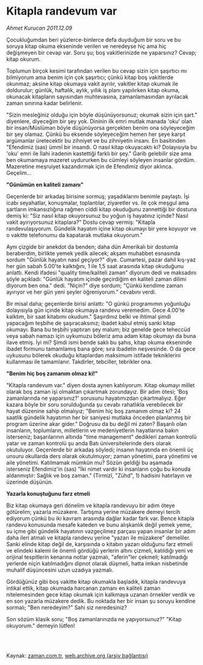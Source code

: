 # Kitapla randevum var

*Ahmet Kurucan 2011.12.09*

<td class="columnist-detail">
<p>Çocukluğumdan beri yüzlerce-binlerce defa duyduğum bir soru ve bu soruya kitap okuma ekseninde verilen ve neredeyse hiç ama hiç değişmeyen bir cevap var. Soru şu; boş vakitlerinizde ne yaparsınız? Cevap; kitap okurum.</p>
<p>
<div id="haberMetinDiv">
<p>Toplumun birçok kesimi tarafından verilen bu cevap sizin için şaşırtıcı mı bilmiyorum ama benim için çok şaşırtıcı; çünkü kitap boş vakitlerde okunmaz; aksine kitap okumaya vakit ayrılır, vakitler kitap okumak ile doldurulur; günlük, haftalık, aylık, yıllık iş planı yapılırken kitap okuma, okunacak kitapların sayısından muhtevasına, zamanlamasından ayrılacak zaman sınırına kadar belirlenir.
<p>"Sizin mesleğiniz olduğu için böyle düşünüyorsunuz; okumak sizin için şart." diyenlere, diyeceğim bir şey yok. Dininin ilk emri mutlak manada 'oku' olan bir insan/Müslüman böyle düşünüyorsa gerçekten benim ona söyleyeceğim bir şey olamaz. Çünkü bu eksende söyleyeceğim hemen her şeye karşıt argümanlar üretecektir bu zihniyet ve bu zihniyetin insanı. En basitinden "Efendimiz (sas) ümmî bir insandı. O nasıl kitap okuyacaktı ki? Dolayısıyla bu 'oku' emri ile İlahi iradenin kastettiği farklı bir şey." Garib gelebilir size ama ben okumamaya mazeret uydururken bu cümleyi söyleyen insanlar gördüm. Mazeretine meşruiyet kazandırmak için de Efendimiz diyor aklınca. Geçelim...
<p><b>"Günümün en kaliteli zamanı"</b>
<p>Geçenlerde bir arkadaş birisine sormuş; yaşadıklarını benimle paylaştı. İşi icabı seyahatlar, konuşmalar, toplantılar, ziyaretler vs. ile çok meşgul ama şartların imkansızlığına rağmen ciddi kitap okuduğunu zannettiği bir dostuna demiş ki: "Siz nasıl kitap okuyorsunuz bu yoğun iş hayatınız içinde? Nasıl vakit ayırıyorsunuz kitaplara?" Dostu cevap vermiş: "Kitapla randevulaşıyorum. Gündelik hayatım içine kitap okumayı bir yere koyuyor ve o vakitte telefonumu da kapatarak mutlaka okuyorum."
<p>Aynı çizgide bir anekdot da benden; daha dün Amerikalı bir dostumla beraberdim, birlikte yemek yedik ailecek; akşam muhabbet esnasında sordum "Günlük hayatın nasıl geçiyor?" diye. Cumartesi, pazar dahil kış-yaz her gün sabah 5.00'te kalktığını, 1 ile 1,5 saat arasında kitap okuduğunu anlattı. Kendi ifadesi "quality time/kaliteli zaman" diyorum dedi ve maksadını şöyle açıkladı: "Günlük hayatım içinde geçirdiğim en kaliteli zaman dilimi diyorum ben ona." dedi. "Niçin?" diye sordum; "Çünkü kendime zaman ayırıyor ve her gün yeni şeyler öğreniyorum." cevabını verdi.
<p>Bir misal daha; geçenlerde birisi anlattı: "O günkü programımın yoğunluğu dolayısıyla gün içinde kitap okumaya randevu veremedim. Gece 4.00'te kalktım, bir saat kitabımı okudum." Şaşırdınız belki ve ihtimal şimdi yapacağım teşbihe de şaşıracaksınız; ibadet kabul etmiş sanki kitap okumayı. Bana bu teşbihi yaptıran şey malum; biz genelde gece teheccüd veya sabah namazı için uykumuzu böleriz ama adam kitap okumayı da buna ilave etmiş. İyi mi? Şimdi ismi bende saklı bu şahıs, kitap okuma ekseninde ibadet formunu tamamlamış bana göre; sıra ibadetin neşvesinde. O da gece uykusunu bölerek okuduğu kitaplardan maksimum istifade tekniklerini kullanması ile tamamlanır. Takdirler, tebciller, tebrikler ona.
<p><b>"Benim hiç boş zamanım olmaz ki!"</b>
<p>"Kitapla randevum var." diyen dosta aynen katılıyorum. Kitap okumayı millet olarak boş zaman işi olmaktan çıkartmak zorundayız. Bir adım ötesi; 'Boş zamanlarında ne yaparsınız?' sorusunu hayatımızdan çıkartmalıyız. Eğer kazara böyle bir soru sorulduğunda şu cevabı rahatlıkla verebilecek bir hayat düzenine sahip olmalıyız; "Benim hiç boş zamanım olmaz ki? 24 saatlik gündelik hayatımın her bir saniyesi mutlaka önceden planlanmış bir program üzerine akar gider." Doğrusu da bu değil mi zaten? Başarılı olan insanların, toplumların, milletlerin ve medeniyetlerin hayatlarına bakın isterseniz; başarılarının altında "time management" dedikleri zaman kontrolü yatar ve zaman kontrolü şu anda Batı üniversitelerinde ders olarak okutuluyor. Geçenlerde bir arkadaş söyledi; insanın hayatında en önemli üç unsuru okullarda ders olarak okutulmuyor; zaman yönetimi, para yönetimi ve aile yönetimi. Katılmamak mümkün mu? Sözün geldiği bu aşamada isterseniz Efendimiz'in (sas) "İki nimet vardır ki insanların çoğu bu konuda aldanmıştır: Sağlık ve boş zaman." (Tirmizî, "Zühd", 1) hadisini hatırlayın ve üzerinde düşünün.
<p><b>Yazarla konuştuğunu farz etmeli</b>
<p>Biz kitap okumaya geri dönelim ve kitapla randevuyu bir adım öteye götürelim; yazarla müzakere. Tartışma yerine müzakere demeyi tercih ediyorum çünkü bu iki kavram arasında dağlar kadar fark var. Bence kitapla randevu konusunda mesafe kateden ve bunu alışkanlık değil yemek yeme, su içme gibi gündelik hayatının vazgeçilmez parçası yapan insanlar bir adım daha ileri atmalı ve kitapla randevu yerine "yazarı ile müzakere" demeliler. Sanki elinde kitap değil de, karşısında o kitabın yazarı olduğunu farz etmeli ve elindeki kalemi ile önemli gördüğü yerlerin altını çizmeli, katıldığı yeni ve orijinal tespitlerin kenarına notlar yazmalı, "aferin"ler çekmeli; katılmadığı yerlerde niçin katılmadığını dipnot olarak düşmeli, hatta imkan nisbetinde muhalif düşüncesini uzun uzadıya yazmalı.
<p>Gördüğünüz gibi boş vakitte kitap okumakla başladık, kitapla randevuya intikal ettik, kitap okumada harcanan zamanı en kaliteli zaman nitelemesinden gece kitap okumak için kalkmaya uzanan örnekler verdik ve en son yazarla müzakere dedik. Bu noktada her bir insan şu soruyu kendine sormalı; "Ben neredeyim?" Sahi siz neredesiniz?
<p>Son sözüm klasik soru; "Boş zamanlarınızda ne yapıyorsunuz?" "Kitap okuyorum." demeyin lütfen!</p></p></p></p></p></p></p></p></p></p></p></p></div>
</p>


<p><br>
		 </br></p></td>

Kaynak: [zaman.com.tr](http://zaman.com.tr/yazar.do?yazino=1211996), [web.archive.org (arşiv bağlantısı)](http://web.archive.org/web/20120109233049/http://www.zaman.com.tr:80/yazar.do?yazino=1211996)
